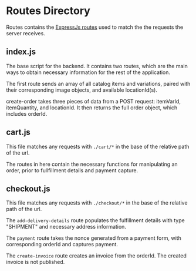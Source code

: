 # Routes Directory

Routes contains the [ExpressJs routes](https://expressjs.com/en/guide/routing.html) used to match the the requests the server receives.

## index.js

The base script for the backend. It contains two routes, which are the main ways to obtain necessary information for the rest of the application. 

The first route sends an array of all catalog items and variations, paired with their corresponding image objects, and available locationId(s).

create-order takes three pieces of data from a POST request: itemVarId, itemQuantity, and locationId. It then returns the full order object, which includes orderId.

## cart.js

This file matches any requests with `./cart/*` in the base of the relative path of the url.

The routes in here contain the necessary functions for manipulating an order, prior to fullfillment details and payment capture. 

## checkout.js

This file matches any requests with `./checkout/*` in the base of the relative path of the url.

The `add-delivery-details` route populates the fulfillment details with type "SHIPMENT" and necessary address information.

The `payment` route takes the nonce generated from a payment form, with corresponding orderId and captures payment. 

The `create-invoice` route creates an invoice from the orderId. The created invoice is not published.